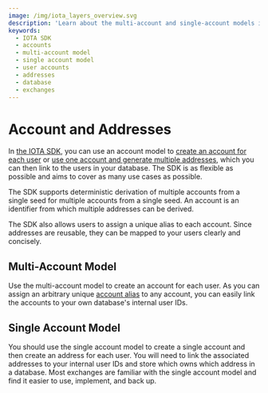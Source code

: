 ```yaml
---
image: /img/iota_layers_overview.svg
description: 'Learn about the multi-account and single-account models in the IOTA SDK for managing user accounts and addresses on the IOTA network.'
keywords:
  - IOTA SDK
  - accounts
  - multi-account model
  - single account model
  - user accounts
  - addresses
  - database
  - exchanges
---
```


# Account and Addresses

In [the IOTA SDK](../welcome.md), you can use an account model
to [create an account for each user](#multi-account-model)
or [use one account and generate multiple addresses](#single-account-model), which you can then link to the users in
your database. The SDK is as flexible as possible and aims to cover as many use cases as possible.

The SDK supports deterministic derivation of multiple accounts from a single seed for multiple accounts from a single
seed. An account is an identifier from which multiple addresses can be derived.

The SDK also allows users to assign a unique alias to each account. Since addresses are reusable, they can be
mapped to your users clearly and concisely.

## Multi-Account Model

Use the multi-account model to create an account for each user. As you can assign
an arbitrary unique [account alias](../references/nodejs/interfaces/AccountMeta/#alias) to any account, you can easily
link the accounts to your own database's internal user IDs.

## Single Account Model

You should use the single account model to create a single account and then create an address for each user. You will
need to link the associated addresses to your internal user IDs and store which owns which address in a database. Most
exchanges are familiar with the single account model and find it easier to use, implement, and back up.
